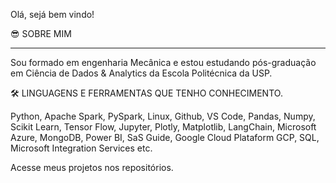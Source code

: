 Olá, sejá bem vindo!

😎 SOBRE MIM

------------------------------

Sou formado em engenharia Mecânica e estou estudando pós-graduação em Ciência de Dados & Analytics da Escola Politécnica da USP.

🛠 LINGUAGENS E FERRAMENTAS QUE TENHO CONHECIMENTO.

Python, Apache Spark, PySpark, Linux, Github, VS Code, Pandas, Numpy, Scikit Learn, Tensor Flow, Jupyter, Plotly, Matplotlib, LangChain, Microsoft Azure, MongoDB, Power BI, SaS Guide, Google Cloud Plataform GCP, SQL, Microsoft Integration Services etc.

Acesse meus projetos nos repositórios.
